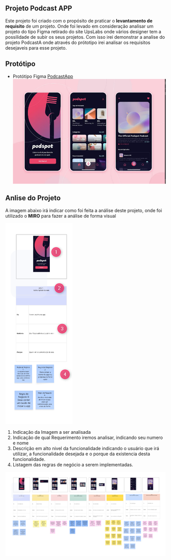 ## Projeto Podcast APP

Este projeto foi criado com o propósito  de praticar o **levantamento de requisito**  de um projeto. Onde foi levado em consideração analisar  um projeto do tipo Figma retirado do site UpsLabs onde vários designer tem a possilidade de subir os seus projetos. Com isso irei demonstrar a analise do projeto PodcastA onde através do prótotipo irei analisar os requisitos desejaveis para esse projeto.


## Protótipo
- Protótipo Figma [PodcastApp](https://www.figma.com/design/ECIzSfAWHcPJSi3HxkKdUr/PodcastAppChallenge?node-id=18-5039&p=f&t=h4gJLWaE5X53yNiW-0)
![Referencia do Prototipo](../podcastapp.png)


## Anlise do Projeto

A imagem abaixo irá indicar como foi feita a análise deste projeto, onde foi utilizado o **MIRO** para fazer a análise de forma visual

![Referencia do Prototipo](../podcastapp\podcst\imagem\img\ref_analise.png)

1. Indicação da Imagem a ser analisada
2. Indicação de qual Requerimento iremos analisar, indicando seu numero e nome
3. Descrição em alto nivel da funcionalidade indicando o usuário que irá utilizar, a funcionalidade desejada e o porque da existencia desta funcionalidade.
4. Listagem das regras de negócio a serem implementadas.


![Referencia do Prototipo](../podcastapp\podcst\imagem\img\imgtodosreq.png)

